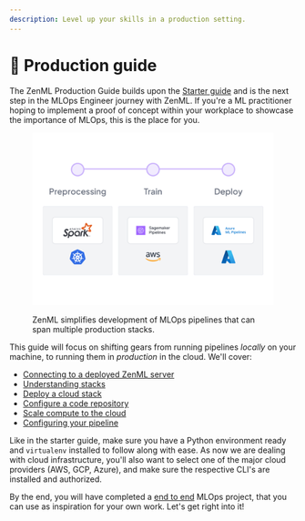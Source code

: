 ```yaml
---
description: Level up your skills in a production setting.
---
```


# 🐣 Production guide

The ZenML Production Guide builds upon the [Starter guide](../starter-guide/) and is the next step in the MLOps Engineer journey with ZenML. If you're a ML practitioner hoping to implement a proof of concept within your workplace to showcase the importance of MLOps, this is the place for you.

<figure><img src="../../.gitbook/assets/stack_showcase.png" alt=""><figcaption><p>ZenML simplifies development of MLOps pipelines that can span multiple production stacks.</p></figcaption></figure>

This guide will focus on shifting gears from running pipelines *locally* on your machine, to running them in *production* in the cloud. We'll cover:

- [Connecting to a deployed ZenML server](connect-deployed-zenml.md)
- [Understanding stacks](understand-stacks.md)
- [Deploy a cloud stack](cloud-stack.md)
- [Configure a code repository](connect-code-repository.md)
- [Scale compute to the cloud](scale-compute.md)
- [Configuring your pipeline](configure-pipeline.md)

Like in the starter guide, make sure you have a Python environment ready and `virtualenv` installed to follow along with ease. As now we are dealing with cloud infrastructure, you'll also want to select one of the major cloud providers (AWS, GCP, Azure), and make sure the respective CLI's are installed and authorized.

By the end, you will have completed a [end to end](end-to-end.md) MLOps project, that you can use as inspiration for your own work. Let's get right into it!